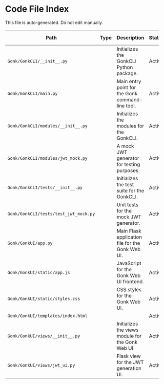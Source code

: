 # Code File Index

This file is auto-generated. Do not edit manually.

| Path | Type | Description | Status | Linked Docs | Notes |
|------|------|-------------|--------|-------------|-------|
|`Gonk/GonkCLI/__init__.py`|| Initializes the GonkCLI Python package. |Active|||
|`Gonk/GonkCLI/main.py`|| Main entry point for the Gonk command-line tool. |Active|||
|`Gonk/GonkCLI/modules/__init__.py`|| Initializes the modules for the GonkCLI. |Active|||
|`Gonk/GonkCLI/modules/jwt_mock.py`|| A mock JWT generator for testing purposes. |Active|||
|`Gonk/GonkCLI/tests/__init__.py`|| Initializes the test suite for the GonkCLI. |Active|||
|`Gonk/GonkCLI/tests/test_jwt_mock.py`|| Unit tests for the mock JWT generator. |Active|||
|`Gonk/GonkUI/app.py`|| Main Flask application file for the Gonk Web UI. |Active|||
|`Gonk/GonkUI/static/app.js`|| JavaScript for the Gonk Web UI frontend. |Active|||
|`Gonk/GonkUI/static/styles.css`|| CSS styles for the Gonk Web UI. |Active|||
| `Gonk/GonkUI/templates/index.html` | | | Active | | |
|`Gonk/GonkUI/views/__init__.py`|| Initializes the views module for the Gonk Web UI. |Active|||
|`Gonk/GonkUI/views/jwt_ui.py`|| Flask view for the JWT generation UI. |Active|||

